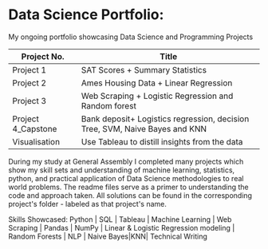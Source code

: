 # Data Science Portfolio:  
My ongoing portfolio showcasing Data Science and Programming Projects

Project No. | Title
------------ | -------------
Project 1| SAT Scores + Summary Statistics
Project 2 | Ames Housing Data + Linear Regression
Project 3 | Web Scraping + Logistic Regression and Random forest
Project 4_Capstone | Bank deposit+ Logistics regression, decision Tree, SVM, Naive Bayes and KNN
Visualisation| Use Tableau to distill insights from the data

During my study at General Assembly I completed many projects which show my skill sets and understanding of machine learning, statistics, python, and practical application of Data Science methodologies to real world problems. The readme files serve as a primer to understanding the code and approach taken. All solutions can be found in the corresponding project's folder - labeled as that project's name.

Skills Showcased: Python | SQL | Tableau | Machine Learning | Web Scraping |  Pandas | NumPy | Linear & Logistic Regression modeling | Random Forests | NLP | Naive Bayes|KNN| Technical Writing 

